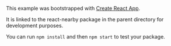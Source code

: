This example was bootstrapped with [Create React App](https://github.com/facebook/create-react-app).

It is linked to the react-nearby package in the parent directory for development purposes.

You can run `npm install` and then `npm start` to test your package.
